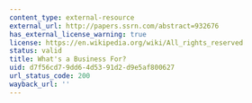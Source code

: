 ```yaml
---
content_type: external-resource
external_url: http://papers.ssrn.com/abstract=932676
has_external_license_warning: true
license: https://en.wikipedia.org/wiki/All_rights_reserved
status: valid
title: What's a Business For?
uid: d7f56cd7-9dd6-4d53-91d2-d9e5af800627
url_status_code: 200
wayback_url: ''
---
```

